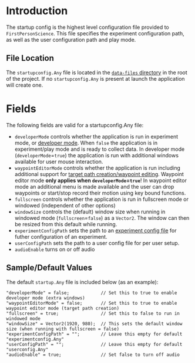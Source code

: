 # Introduction
The startup config is the highest level configuration file provided to `FirstPersonScience`. This file specifies the experiment configuration path, as well as the user configuration path and play mode.

## File Location
The `startupconfig.Any` file is located in the [`data-files` directory](../data-files/) in the root of the project. If no `startupconfig.Any` is present at launch the application will create one.

# Fields
The following fields are valid for a startupconfig.Any file:

* `developerMode` controls whether the application is run in experiment mode, or [developer mode](./developermode.md). When `false` the application is in experiment/play mode and is ready to collect data. In developer mode (`developerMode`=`true`) the application is run with additional windows available for user mouse interaction.
* `waypointEditorMode` controls whether the application is run including additional support for [target path creation/waypoint editing](./patheditor.md). Waypoint editor mode **only applies when `developerMode`=`true`**! In waypoint editor mode an additional menu is made available and the user can drop waypoints or start/stop record their motion using key bound functions.
* `fullscreen` controls whether the application is run in fullscreen mode or windowed (independent of other options)
* `windowSize` controls the (default) window size when running in windowed mode (`fullscreen`=`false`) as a `Vector2`. The window can then be resized from this default while running.
* `experimentConfigPath` sets the path to an [experiment config file](./experimentConfigReadme.md) for futher configuration of an experiment.
* `userConfigPath` sets the path to a user config file for per user setup.
* `audioEnable` turns on or off audio

## Sample/Default Values
The default `startup.Any` file is included below (as an example):
```
"developerMode" = false;            // Set this to true to enable developer mode (extra windows)
"waypointEditorMode" = false;       // Set this to true to enable waypoint editor mode (target path creation)
"fullscreen" = true;                // Set this to false to run in windowed mode
"windowSize" = Vector2(1920, 980);  // This sets the default window size (when running with fullscreen = false)
"experimentConfigPath" = "";        // Leave this empty for default "experimentconfig.Any"
"userConfigPath" = "";              // Leave this empty for default "userconfig.Any"
"audioEnable" = true;               // Set false to turn off audio
```